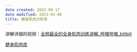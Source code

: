 ```yaml
---
date created: 2022-09-17
date modified: 2023-03-08
title: 健身肌肉分析库
---
```


讲解详细的视频：[全网最全的全身肌肉训练讲解_哔哩哔哩_bilibili](https://www.bilibili.com/video/BV1344y1e7ur?spm_id_from=333.337.search-card.all.click&vd_source=c16ee9cfb2023d2af8428dbfe604b72f)

[健身肌肉库](https://www.notion.so/oldwinter/88957f5d92834dd8893add3532c6d0e1)
